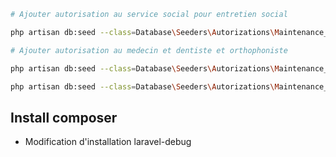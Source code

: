 ```bash
# Ajouter autorisation au service social pour entretien social

php artisan db:seed --class=Database\Seeders\Autorizations\Maintenance_1_2_0 

# Ajouter autorisation au medecin et dentiste et orthophoniste

php artisan db:seed --class=Database\Seeders\Autorizations\Maintenance_1_2_1

php artisan db:seed --class=Database\Seeders\Autorizations\Maintenance_1_1_6


``````

## Install composer

- Modification d'installation laravel-debug